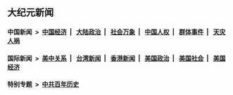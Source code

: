 ## 大纪元新闻

#### 中国新闻 &nbsp;>&nbsp; [中国经济](indexes/ncid283/README.md?04060845) &nbsp;| &nbsp; [大陆政治](indexes/ncid277/README.md?04060845) &nbsp;| &nbsp; [社会万象](indexes/ncid282/README.md?04060845) &nbsp;| &nbsp; [中国人权](indexes/ncid278/README.md?04060845) &nbsp;| &nbsp; [群体事件](indexes/ncid279/README.md?04060845) &nbsp;| &nbsp; [天灾人祸](indexes/ncid280/README.md?04060845)

#### 国际新闻 &nbsp;>&nbsp; [美中关系](indexes/nf1412576/README.md?04060845) &nbsp;| &nbsp; [台湾新闻](indexes/ncid1349361/README.md?04060845) &nbsp;| &nbsp; [香港新闻](indexes/ncid1349362/README.md?04060845) &nbsp;| &nbsp; [美国政治](indexes/ncid1078159/README.md?04060845) &nbsp;| &nbsp; [美国社会](indexes/ncid1078160/README.md?04060845) &nbsp;| &nbsp; [美国经济](indexes/ncid1078158/README.md?04060845)

#### 特别专题 &nbsp;>&nbsp; [中共百年历史](https://github.com/epoch-news/epoch-special/blob/master/README.md?04060845)  
